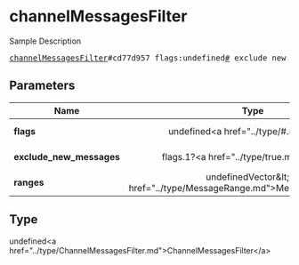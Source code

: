 # channelMessagesFilter

Sample Description

<pre>
<a href="../constructor/channelMessagesFilter.md">channelMessagesFilter</a>#cd77d957 flags:undefined<a href="../type/#.md">#</a> exclude_new_messages:flags.1?<a href="../type/true.md">true</a> ranges:undefinedVector&lt;<a href="../type/MessageRange.md">MessageRange</a>&gt; = undefined<a href="../type/ChannelMessagesFilter.md">ChannelMessagesFilter</a>;
</pre>

## Parameters

| Name | Type | Description |
|------|:----:|-------------|
| **flags** | undefined&lt;a href=&#34;../type/#.md&#34;&gt;#&lt;/a&gt; | Param description |
| **exclude_new_messages** | flags.1?&lt;a href=&#34;../type/true.md&#34;&gt;true&lt;/a&gt; | Param description |
| **ranges** | undefinedVector&amp;lt;&lt;a href=&#34;../type/MessageRange.md&#34;&gt;MessageRange&lt;/a&gt;&amp;gt; | Param description |

## Type

undefined&lt;a href=&#34;../type/ChannelMessagesFilter.md&#34;&gt;ChannelMessagesFilter&lt;/a&gt;
